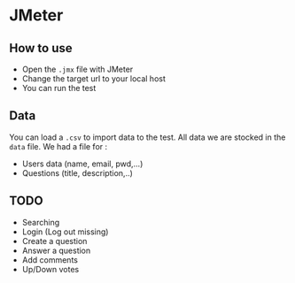 # JMeter

## How to use

- Open the `.jmx` file with JMeter
- Change the target url to your local host
- You can run the test

## Data

You can load a `.csv` to import data to the test. All data we are stocked in the `data` file.
We had a file for :
- Users data (name, email, pwd,...) 
- Questions (title, description,..)

## TODO

- Searching
- Login (Log out missing)
- Create a question
- Answer a question
- Add comments
- Up/Down votes